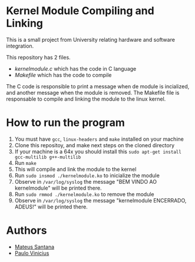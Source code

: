 # Kernel Module Compiling and Linking
This is a small project from University relating hardware and software integration.

This repository has 2 files.
 - *kernelmodule.c* which has the code in C language
 - *Makefile* which has the code to compile
 
The C code is responsible to print a message when de module is incialized, and another message when the module is removed.
The Makefile file is responsable to compile and linking the module to the linux kernel.

# How to run the program
 1. You must have `gcc`, `linux-headers` and `make` installed on your machine
 2. Clone this repositoy, and make next steps on the cloned directory
 3. If your machine is a 64x you should install this `sudo apt-get install gcc-multilib g++-multilib`
 4. Run `make`
 5. This will compile and link the module to the kernel
 6. Run `sudo insmod ./kernelmodule.ko` to inicialize the module
 7. Observe in `/var/log/syslog` the message "BEM VINDO AO kernelmodule" will be printed there.
 8. Run `sudo rmmod ./kernelmodule.ko` to remove the module
 9. Observe in `/var/log/syslog` the message "kernelmodule ENCERRADO, ADEUS!" will be printed there.

# Authors
 - [Mateus Santana](https://github.com/mateussgn)
 - [Paulo Vinicius](https://github.com/pvfls)